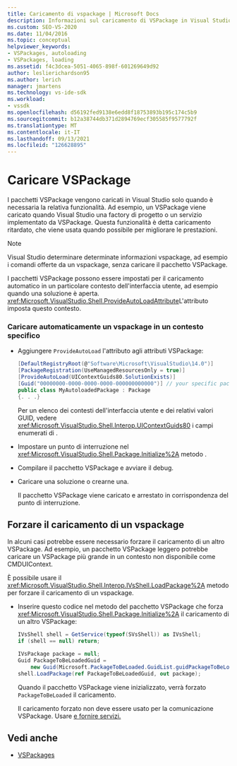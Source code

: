 ```yaml
---
title: Caricamento di vspackage | Microsoft Docs
description: Informazioni sul caricamento di VSPackage in Visual Studio, incluso il caricamento ritardato, che viene usato quando possibile per migliorare le prestazioni.
ms.custom: SEO-VS-2020
ms.date: 11/04/2016
ms.topic: conceptual
helpviewer_keywords:
- VSPackages, autoloading
- VSPackages, loading
ms.assetid: f4c3dcea-5051-4065-898f-601269649d92
author: leslierichardson95
ms.author: lerich
manager: jmartens
ms.technology: vs-ide-sdk
ms.workload:
- vssdk
ms.openlocfilehash: d56192fed9138e6edd8f18753893b195c174c5b9
ms.sourcegitcommit: b12a38744db371d2894769ecf305585f9577792f
ms.translationtype: MT
ms.contentlocale: it-IT
ms.lasthandoff: 09/13/2021
ms.locfileid: "126628895"
---
```

# <a name="load-vspackages"></a>Caricare VSPackage
I pacchetti VSPackage vengono caricati in Visual Studio solo quando è necessaria la relativa funzionalità. Ad esempio, un VSPackage viene caricato quando Visual Studio una factory di progetto o un servizio implementato da VSPackage. Questa funzionalità è detta caricamento ritardato, che viene usata quando possibile per migliorare le prestazioni.

> [!NOTE]
> Visual Studio determinare determinate informazioni vspackage, ad esempio i comandi offerte da un vspackage, senza caricare il pacchetto VSPackage.

 I pacchetti VSPackage possono essere impostati per il caricamento automatico in un particolare contesto dell'interfaccia utente, ad esempio quando una soluzione è aperta. <xref:Microsoft.VisualStudio.Shell.ProvideAutoLoadAttribute>L'attributo imposta questo contesto.

### <a name="autoload-a-vspackage-in-a-specific-context"></a>Caricare automaticamente un vspackage in un contesto specifico

- Aggiungere `ProvideAutoLoad` l'attributo agli attributi VSPackage:

    ```csharp
    [DefaultRegistryRoot(@"Software\Microsoft\VisualStudio\14.0")]
    [PackageRegistration(UseManagedResourcesOnly = true)]
    [ProvideAutoLoad(UIContextGuids80.SolutionExists)]
    [Guid("00000000-0000-0000-0000-000000000000")] // your specific package GUID
    public class MyAutoloadedPackage : Package
    {. . .}
    ```

     Per un elenco dei contesti dell'interfaccia utente e dei relativi valori GUID, vedere <xref:Microsoft.VisualStudio.Shell.Interop.UIContextGuids80> i campi enumerati di .

- Impostare un punto di interruzione nel <xref:Microsoft.VisualStudio.Shell.Package.Initialize%2A> metodo .

- Compilare il pacchetto VSPackage e avviare il debug.

- Caricare una soluzione o crearne una.

     Il pacchetto VSPackage viene caricato e arrestato in corrispondenza del punto di interruzione.

## <a name="force-a-vspackage-to-load"></a>Forzare il caricamento di un vspackage
 In alcuni casi potrebbe essere necessario forzare il caricamento di un altro VSPackage. Ad esempio, un pacchetto VSPackage leggero potrebbe caricare un VSPackage più grande in un contesto non disponibile come CMDUIContext.

 È possibile usare il <xref:Microsoft.VisualStudio.Shell.Interop.IVsShell.LoadPackage%2A> metodo per forzare il caricamento di un vspackage.

- Inserire questo codice nel metodo del pacchetto VSPackage che forza <xref:Microsoft.VisualStudio.Shell.Package.Initialize%2A> il caricamento di un altro VSPackage:

    ```csharp
    IVsShell shell = GetService(typeof(SVsShell)) as IVsShell;
    if (shell == null) return;

    IVsPackage package = null;
    Guid PackageToBeLoadedGuid =
        new Guid(Microsoft.PackageToBeLoaded.GuidList.guidPackageToBeLoadedPkgString);
    shell.LoadPackage(ref PackageToBeLoadedGuid, out package);

    ```

     Quando il pacchetto VSPackage viene inizializzato, verrà forzato `PackageToBeLoaded` il caricamento.

     Il caricamento forzato non deve essere usato per la comunicazione VSPackage. Usare [e fornire servizi.](../extensibility/using-and-providing-services.md)

## <a name="see-also"></a>Vedi anche
- [VSPackages](../extensibility/internals/vspackages.md)
